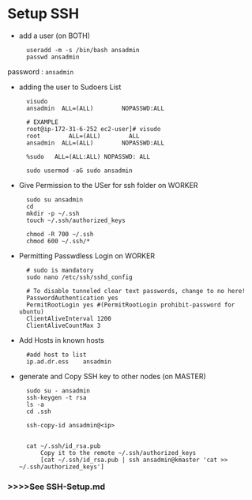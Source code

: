 # Setup SSH 

- add a user (on BOTH)

        useradd -m -s /bin/bash ansadmin
        passwd ansadmin

password : `ansadmin`

- adding the user to Sudoers List 

        visudo
        ansadmin  ALL=(ALL)        NOPASSWD:ALL

        # EXAMPLE
        root@ip-172-31-6-252 ec2-user]# visudo
        root        ALL=(ALL)        ALL
        ansadmin  ALL=(ALL)        NOPASSWD:ALL

        %sudo   ALL=(ALL:ALL) NOPASSWD: ALL

        sudo usermod -aG sudo ansadmin
- Give Permission to the USer for ssh folder on WORKER

        sudo su ansadmin
        cd 
        mkdir -p ~/.ssh
        touch ~/.ssh/authorized_keys

        chmod -R 700 ~/.ssh
	    chmod 600 ~/.ssh/*

- Permitting Passwdless Login on WORKER

        # sudo is mandatory
		sudo nano /etc/ssh/sshd_config

		# To disable tunneled clear text passwords, change to no here!
        PasswordAuthentication yes
        PermitRootLogin yes #(PermitRootLogin prohibit-password for ubuntu)
        ClientAliveInterval 1200
        ClientAliveCountMax 3

- Add Hosts in known hosts

        #add host to list
        ip.ad.dr.ess    ansadmin

- generate and Copy SSH key to other nodes (on MASTER)

        sudo su - ansadmin 
        ssh-keygen -t rsa
        ls -a
        cd .ssh

        ssh-copy-id ansadmin@<ip> 


        cat ~/.ssh/id_rsa.pub
            Copy it to the remote ~/.ssh/authorized_keys
            [cat ~/.ssh/id_rsa.pub | ssh ansadmin@kmaster 'cat >> ~/.ssh/authorized_keys']



### >>>>See SSH-Setup.md